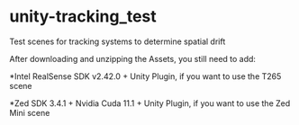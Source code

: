 # unity-tracking_test
Test scenes for tracking systems to determine spatial drift

After downloading and unzipping the Assets, you still need to add:

*Intel RealSense SDK v2.42.0 + Unity Plugin, if you want to use the T265 scene

*Zed SDK 3.4.1 + Nvidia Cuda 11.1 + Unity Plugin, if you want to use the Zed Mini scene
